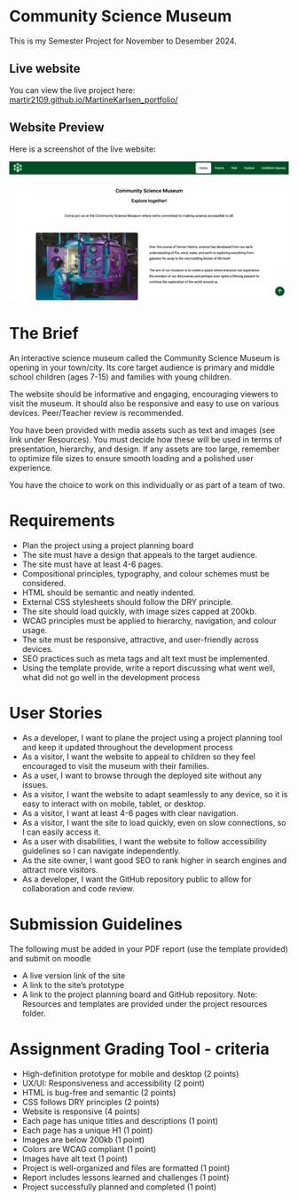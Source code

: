 # Community Science Museum

This is my Semester Project for November to Desember 2024.

## Live website

You can view the live project here: [martir2109.github.io/MartineKarlsen_portfolio/](https://martir2109.github.io/Community-Science-Museum/)

## Website Preview

Here is a screenshot of the live website:

![Screenshot of my Community Science Museum website](images/screenshot/CommunityScienceMuseum.png "Community Science Website")

# The Brief

An interactive science museum called the Community Science Museum is opening in your town/city. Its core target audience is primary and middle school children (ages 7-15) and families with young children.

The website should be informative and engaging, encouraging viewers to visit the museum. It should also be responsive and easy to use on various devices. Peer/Teacher review is recommended.

You have been provided with media assets such as text and images (see link under Resources). You must decide how these will be used in terms of presentation, hierarchy, and design. If any assets are too large, remember to optimize file sizes to ensure smooth loading and a polished user experience.

You have the choice to work on this individually or as part of a team of two.

# Requirements

- Plan the project using a project planning board
- The site must have a design that appeals to the target audience.
- The site must have at least 4-6 pages.
- Compositional principles, typography, and colour schemes must be considered.
- HTML should be semantic and neatly indented.
- External CSS stylesheets should follow the DRY principle.
- The site should load quickly, with image sizes capped at 200kb.
- WCAG principles must be applied to hierarchy, navigation, and colour usage.
- The site must be responsive, attractive, and user-friendly across devices.
- SEO practices such as meta tags and alt text must be implemented.
- Using the template provide, write a report discussing what went well, what did not go well in the development process

# User Stories

- As a developer, I want to plane the project using a project planning tool and keep it updated throughout the development process
- As a visitor, I want the website to appeal to children so they feel encouraged to visit the museum with their families.
- As a user, I want to browse through the deployed site without any issues.
- As a visitor, I want the website to adapt seamlessly to any device, so it is easy to interact with on mobile, tablet, or desktop.
- As a visitor, I want at least 4-6 pages with clear navigation.
- As a visitor, I want the site to load quickly, even on slow connections, so I can easily access it.
- As a user with disabilities, I want the website to follow accessibility guidelines so I can navigate independently.
- As the site owner, I want good SEO to rank higher in search engines and attract more visitors.
- As a developer, I want the GitHub repository public to allow for collaboration and code review.

# Submission Guidelines

The following must be added in your PDF report (use the template provided) and submit on moodle

- A live version link of the site
- A link to the site’s prototype
- A link to the project planning board and GitHub repository.
  Note: Resources and templates are provided under the project resources folder.

# Assignment Grading Tool - criteria

- High-definition prototype for mobile and desktop (2 points)
- UX/UI: Responsiveness and accessibility (2 point)
- HTML is bug-free and semantic (2 points)
- CSS follows DRY principles (2 points)
- Website is responsive (4 points)
- Each page has unique titles and descriptions (1 point)
- Each page has a unique H1 (1 point)
- Images are below 200kb (1 point)
- Colors are WCAG compliant (1 point)
- Images have alt text (1 point)
- Project is well-organized and files are formatted (1 point)
- Report includes lessons learned and challenges (1 point)
- Project successfully planned and completed (1 point)

